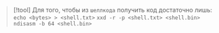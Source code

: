 
> [!tool] 
> Для того, чтобы из `шеллкода` получить код достаточно лишь:
> `echo <bytes> > <shell.txt>`
> `xxd -r -p <shell.txt> <shell.bin>`
> `ndisasm -b 64 <shell.bin>`
